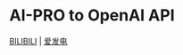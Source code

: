 # AI-PRO to OpenAI API

[BILIBILI](https://space.bilibili.com/1485535) | [爱发电](https://afdian.net/a/ninomae)
